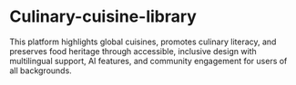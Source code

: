 # Culinary-cuisine-library
This platform highlights global cuisines, promotes culinary literacy, and preserves food heritage through accessible, inclusive design with multilingual support, AI features, and community engagement for users of all backgrounds.
